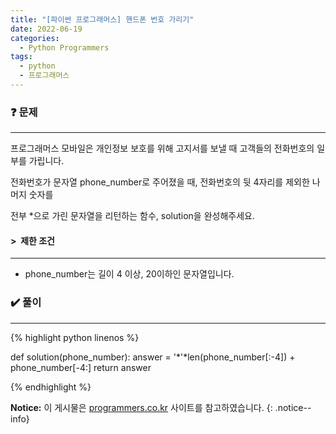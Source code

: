 ```yaml
---
title: "[파이썬 프로그래머스] 핸드폰 번호 가리기"
date: 2022-06-19
categories:
  - Python Programmers
tags:
  - python
  - 프로그래머스
---
```


### ❓ 문제

---

프로그래머스 모바일은 개인정보 보호를 위해 고지서를 보낼 때 고객들의 전화번호의 일부를 가립니다.

전화번호가 문자열 phone_number로 주어졌을 때, 전화번호의 뒷 4자리를 제외한 나머지 숫자를

전부 *으로 가린 문자열을 리턴하는 함수, solution을 완성해주세요.


#### > &nbsp;제한 조건

---

- phone_number는 길이 4 이상, 20이하인 문자열입니다.


### ✔️ 풀이

---

{% highlight python linenos %}

def solution(phone_number):
    answer = '*'*len(phone_number[:-4]) + phone_number[-4:]
    return answer

{% endhighlight %}


**Notice:** 이 게시물은 [programmers.co.kr](https://programmers.co.kr/learn/courses/30/lessons/12948) 사이트를 참고하였습니다.
{: .notice--info}